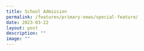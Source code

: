 ```yaml
---
title: School Admission
permalink: /features/primary-news/special-feature/
date: 2023-03-22
layout: post
description: ""
image: ""
---
```

